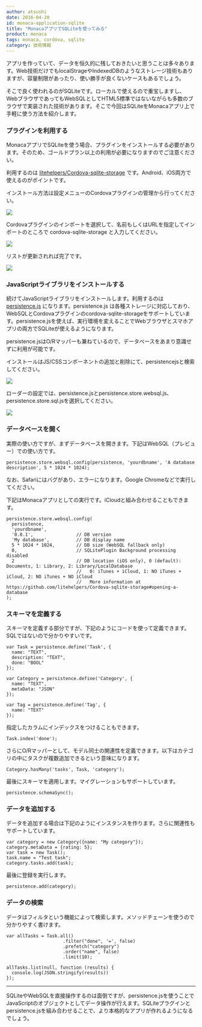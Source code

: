 ```yaml
---
author: atsushi
date: 2016-04-20
id: monaca-application-sqlite
title: "MonacaアプリでSQLiteを使ってみる"
product: monaca
tags: monaca, cordova, sqlite
category: 技術情報
---
```


アプリを作っていて、データを恒久的に残しておきたいと思うことは多々あります。Web技術だけでもlocalStrageやIndexedDBのようなストレージ技術もありますが、容量制限があったり、使い勝手が良くないケースもあるでしょう。

そこで良く使われるのがSQLiteです。ローカルで使えるので重宝しますし、WebブラウザであってもWebSQLとしてHTML5標準ではないながらも多数のブラウザで実装された技術があります。そこで今回はSQLiteをMonacaアプリ上で手軽に使う方法を紹介します。

### プラグインを利用する

MonacaアプリでSQLiteを使う場合、プラグインをインストールする必要があります。そのため、ゴールドプラン以上の利用が必要になりますのでご注意ください。

利用するのは [litehelpers/Cordova-sqlite-storage](https://github.com/litehelpers/Cordova-sqlite-storage) です。Android、iOS両方で使えるのがポイントです。

インストール方法は設定メニューのCordovaプラグインの管理から行ってください。

![](/blog/content/images/2016/Apr/sqlite-1.png)

Cordovaプラグインのインポートを選択して、名前もしくはURLを指定してインポートのところで cordova-sqlite-storage と入力してください。

![](/blog/content/images/2016/Apr/sqlite-2.png)

リストが更新されれば完了です。

![](/blog/content/images/2016/Apr/sqlite-3.png)

### JavaScriptライブラリをインストールする

続けてJavaScriptライブラリをインストールします。利用するのは [persistence.js](https://github.com/coresmart/persistencejs) になります。persistence.js は各種ストレージに対応しており、WebSQLとCordovaプラグインのcordova-sqlite-storageをサポートしています。persistence.jsを使えば、実行環境を変えることでWebブラウザとスマホアプリの両方でSQLiteが使えるようになります。

persistence.jsはO/Rマッパーも兼ねているので、データベースをあまり意識せずに利用が可能です。

インストールはJS/CSSコンポーネントの追加と削除にて、persistencejsと検索してください。

![](/blog/content/images/2016/Apr/sqlite-4.png)

ローダーの設定では、persistence.jsとpersistence.store.websql.js、persistence.store.sql.jsを選択してください。

![](/blog/content/images/2016/Apr/sqlite-6.png)

### データベースを開く

実際の使い方ですが、まずデータベースを開きます。下記はWebSQL（プレビュー）での使い方です。

```
persistence.store.websql.config(persistence, 'yourdbname', 'A database description', 5 * 1024 * 1024);
```

なお、Safariにはバグがあり、エラーになります。Google Chromeなどで実行してください。

下記はMonacaアプリとしての実行です。iCloudと組み合わせることもできます。

```
persistence.store.websql.config(
  persistence,
  'yourdbname',
  '0.0.1',                // DB version
  'My database',          // DB display name
  5 * 1024 * 1024,        // DB size (WebSQL fallback only)
  0,                      // SQLitePlugin Background processing disabled
  2                       // DB location (iOS only), 0 (default): Documents, 1: Library, 2: Library/LocalDatabase
                          //   0: iTunes + iCloud, 1: NO iTunes + iCloud, 2: NO iTunes + NO iCloud
                          //   More information at https://github.com/litehelpers/Cordova-sqlite-storage#opening-a-database
);
```

### スキーマを定義する

スキーマを定義する部分ですが、下記のようにコードを使って定義できます。SQLではないので分かりやすいです。

```
var Task = persistence.define('Task', {
  name: "TEXT",
  description: "TEXT",
  done: "BOOL"
});

var Category = persistence.define('Category', {
  name: "TEXT",
  metaData: "JSON"
});

var Tag = persistence.define('Tag', {
  name: "TEXT"
});
```

指定したカラムにインデックスをつけることもできます。

```
Task.index('done');
```

さらにO/Rマッパーとして、モデル同士の関連性を定義できます。以下はカテゴリの中にタスクが複数追加できるという意味になります。

```
Category.hasMany('tasks', Task, 'category');
```

最後にスキーマを適用します。マイグレーションもサポートしています。

```
persistence.schemaSync();
```

### データを追加する

データを追加する場合は下記のようにインスタンスを作ります。さらに関連性もサポートしています。

```
var category = new Category({name: "My category"});
category.metaData = {rating: 5};
var task = new Task();
task.name = "Test task";
category.tasks.add(task);
```

最後に登録を実行します。

```
persistence.add(category);
```

### データの検索

データはフィルタという機能によって検索します。メソッドチェーンを使うので分かりやすく書けます。

```
var allTasks = Task.all()
                     .filter("done", '=', false)
                     .prefetch("category")
                     .order("name", false)
                     .limit(10);

allTasks.list(null, function (results) {
  console.log(JSON.stringify(results))
});
```

----

SQLiteやWebSQLを直接操作するのは面倒ですが、persistence.jsを使うことでJavaScriptのオブジェクトとしてデータ操作が行えます。SQLiteプラグインとpersistence.jsを組み合わせることで、より本格的なアプリが作れるようになるでしょう。
